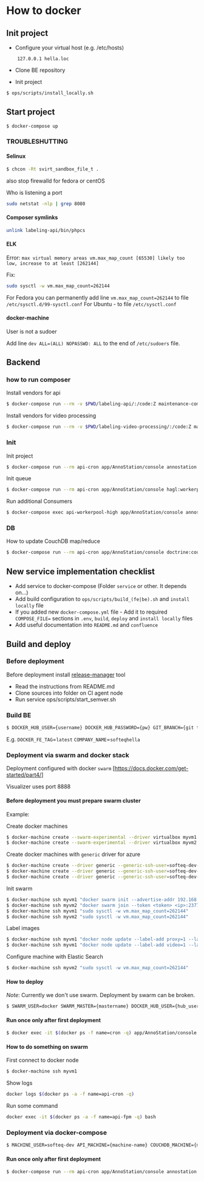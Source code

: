 # How to docker

## Init project

* Configure your virtual host (e.g. /etc/hosts)
```
    127.0.0.1 hella.loc
```

* Clone BE repository
 
* Init project

```bash
$ ops/scripts/install_locally.sh
```

## Start project

```bash
$ docker-compose up
```

### TROUBLESHUTTING

#### Selinux

```bash
$ chcon -Rt svirt_sandbox_file_t .
```

also stop firewalld for fedora or centOS

Who is listening a port
```bash
sudo netstat -nlp | grep 8080 
```

#### Composer symlinks  
```bash
unlink labeling-api/bin/phpcs
```

#### ELK

Error: `max virtual memory areas vm.max_map_count [65530] likely too low, increase to at least [262144]`

Fix:
```bash
sudo sysctl -w vm.max_map_count=262144
```
For Fedora you can permanently add line `vm.max_map_count=262144` to file `/etc/sysctl.d/99-sysctl.conf`
For Ubuntu - to file `/etc/sysctl.conf`


#### docker-machine
User is not a sudoer

Add line `dev ALL=(ALL) NOPASSWD: ALL` to the end of `/etc/sudoers` file.

## Backend

### how to run composer

Install vendors for api
```bash
$ docker-compose run --rm -v $PWD/labeling-api/:/code:Z maintenance-composer composer install
```
Install vendors for video processing
```bash
$ docker-compose run --rm -v $PWD/labeling-video-processing/:/code:Z maintenance-composer composer install
```
### Init

Init project
```bash
$ docker-compose run --rm api-cron app/AnnoStation/console annostation:init -v
```

Init queue
```bash
$ docker-compose run --rm api-cron app/AnnoStation/console hagl:workerpool:setup -v
```

Run additional Consumers
```bash
$ docker-compose exec api-workerpool-high app/AnnoStation/console annostation:workerpool:starter high &
```

### DB

How to update CouchDB map/reduce
```bash
$ docker-compose run --rm api-cron app/AnnoStation/console doctrine:couchdb:update-design-doc -v
```

## New service implementation checklist

* Add service to docker-compose (Folder `service` or other. It depends on...) 
* Add build configuration to `ops/scripts/build_(fe|be).sh` and `install locally` file
* If you added new `docker-compose.yml` file - Add it to required `COMPOSE_FILE=` sections in `.env`, `build`, `deploy` 
and `install locally` files
* Add useful documentation into `README.md` and `confluence`

## Build and deploy

### Before deployment

Before deployment install [release-manager](https://github.com/itcreator/release-manager-micro) tool 

* Read the instructions from README.md
* Clone sources into folder on CI agent node
* Run service ops/scripts/start_semver.sh

### Build BE
```bash
$ DOCKER_HUB_USER={username} DOCKER_HUB_PASSWORD={pw} GIT_BRANCH={git tag or branch name} COMPANY_NAME={username or company from dockerhub} ops/scripts/build_be.sh
```

E.g. `DOCKER_FE_TAG`=`latest` `COMPANY_NAME`=`softeqhella`    


### Deployment via swarm and docker stack

Deployment configured with docker `swarm` [https://docs.docker.com/get-started/part4/]

Visualizer uses port 8888 

#### Before deployment you must prepare swarm cluster

Example:

Create docker machines
```bash
$ docker-machine create --swarm-experimental --driver virtualbox myvm1
$ docker-machine create --swarm-experimental --driver virtualbox myvm2
```

Create docker machines with `generic` driver for azure
```bash
$ docker-machine create --driver generic --generic-ssh-user=softeq-dev-hella --generic-ip-address=10.90.4.4 dev-proxy
$ docker-machine create --driver generic --generic-ssh-user=softeq-dev-hella --generic-ip-address=10.90.4.9 dev-api
$ docker-machine create --driver generic --generic-ssh-user=softeq-dev-hella --generic-ip-address=10.90.4.8 dev-video
``` 

Init swarm
```bash
$ docker-machine ssh myvm1 "docker swarm init --advertise-addr 192.168.99.101"
$ docker-machine ssh myvm2 "docker swarm join --token <token> <ip>:2377"
$ docker-machine ssh myvm1 "sudo sysctl -w vm.max_map_count=262144"
$ docker-machine ssh myvm2 "sudo sysctl -w vm.max_map_count=262144"
```

Label images
```bash
$ docker-machine ssh myvm1 "docker node update --label-add proxy=1 --label-add rmq=1 --label-add front=1 --label-add api_redis=1 --label-add api_db=1 --label-add api_cron=1 --label-add api_worker=1 --label-add api=1 myvm1"
$ docker-machine ssh myvm1 "docker node update --label-add video=1 --label-add elk=1 myvm2"
```

Configure machine with Elastic Search
```bash
$ docker-machine ssh myvm2 "sudo sysctl -w vm.max_map_count=262144"
```

#### How to deploy

*Note*: Currently we don't use swarm. Deployment by swarm can be broken. 

```bash
$ SWARM_USER=docker SWARM_MASTER={mastername} DOCKER_HUB_USER={hub_user} DOCKER_HUB_PASSWORD={pass} DOCKER_FE_TAG={tag} DOCKER_BE_TAG={tag} COMPANY_NAME=softeqhaglannostation ops/scripts/deploy_swarm.sh
```

#### Run once only after first deployment
```bash
$ docker exec -it $(docker ps -f name=cron -q) app/AnnoStation/console annostation:init -v
```

#### How to do something on swarm

First connect to docker node
```bash
$ docker-machine ssh myvm1
```

Show logs
```bash
docker logs $(docker ps -a -f name=api-cron -q)
```

Run some command 
```bash
docker exec -it $(docker ps -a -f name=api-fpm -q) bash
```


### Deployment via docker-compose

```bash
$ MACHINE_USER=softeq-dev API_MACHINE={machine-name} COUCHDB_MACHINE={machine-name} VIDEO_MACHINE={machine-name} MONITORING_MACHINE={machine-name} DOCKER_HUB_USER={hub_user} DOCKER_HUB_PASSWORD={pass} DOCKER_FE_TAG={tag} DOCKER_BE_TAG={tag} COMPANY_NAME=softeqhaglannostation ops/scripts/deploy_compose.sh
```

#### Run once only after first deployment
```bash
$ docker-compose run --rm api-cron app/AnnoStation/console annostation:init -v
```
